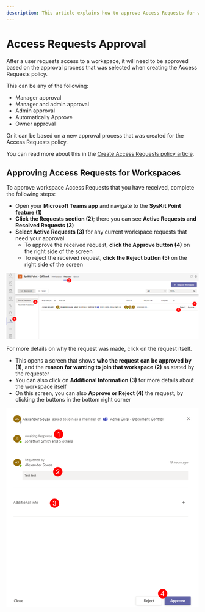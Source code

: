 ```yaml
---
description: This article explains how to approve Access Requests for workspaces in SysKit Point. 
---
```


#  Access Requests Approval

After a user requests access to a workspace, it will need to be approved based on the approval process that was selected when creating the Access Requests policy.

This can be any of the following:
 * Manager approval
 * Manager and admin approval
 * Admin approval
 * Automatically Approve
 * Owner approval

Or it can be based on a new approval process that was created for the Access Requests policy. 

You can read more about this in the [Create Access Requests policy article](../syskit-point-teams-app.md).

## Approving Access Requests for Workspaces

To approve workspace Access Requests that you have received, complete the following steps:  
 * Open your **Microsoft Teams app** and navigate to the **SysKit Point feature (1)**
 * **Click the Requests section (2)**; there you can see **Active Requests and Resolved Requests (3)**
* **Select Active Requests (3)** for any current workspace requests that need your approval
  * To approve the received request, **click the Approve button (4)** on the right side of the screen
  * To reject the received request, **click the Reject button (5)** on the right side of the screen

![Approval Process for Workspaces](../../.gitbook/assets/approval-process_first-screen.png)
  
For more details on why the request was made, click on the request itself.

  * This opens a screen that shows **who the request can be approved by (1)**, and the **reason for wanting to join that  workspace (2)** as stated by the requester
  * You can also click on **Additional Information (3)** for more details about the workspace itself
  * On this screen, you can also **Approve or Reject (4)** the request, by clicking the buttons in the bottom right corner


  ![Workspaces Approval - More Information](../../.gitbook/assets/approval-process_more-details.png)

